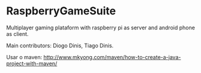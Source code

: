 # RaspberryGameSuite
Multiplayer gaming plataform with raspberry pi as server and android phone as client. 

Main contributors: Diogo Dinis, Tiago Dinis.

Usar o maven:
http://www.mkyong.com/maven/how-to-create-a-java-project-with-maven/
